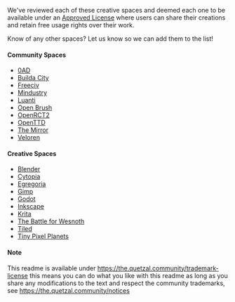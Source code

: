 We've reviewed each of these creative spaces and deemed each one to be available 
under an [Approved License](https://the.quetzal.community/approved-licenses) 
where users can share their creations and retain free usage rights over their work.

Know of any other spaces? Let us know so we can add them to the list!

#### Community Spaces

* [0AD](https://play0ad.com/)
* [Builda City](https://builda.city)
* [Freeciv](https://www.freeciv.org/)
* [Mindustry](https://mindustrygame.github.io/)
* [Luanti](https://www.luanti.org/)
* [Open Brush](https://openbrush.app/)
* [OpenRCT2](https://openrct2.org/)
* [OpenTTD](https://www.openttd.org/)
* [The Mirror](https://www.themirror.space/) 
* [Veloren](https://veloren.net/)

#### Creative Spaces

* [Blender](https://blender.org)
* [Cytopia](https://github.com/CytopiaTeam/Cytopia)
* [Egregoria](https://github.com/Uriopass/Egregoria)
* [Gimp](https://www.gimp.org/)
* [Godot](https://godotengine.org/)
* [Inkscape](https://inkscape.org/)
* [Krita](https://krita.org)
* [The Battle for Wesnoth](https://www.wesnoth.org/)
* [Tiled](https://www.mapeditor.org/)
* [Tiny Pixel Planets](https://sp-possibilities.itch.io/tiny-pixel-planets)

#### Note

This readme is available under https://the.quetzal.community/trademark-license
this means you can do what you like with this readme as long as you share any
modifications to the text and respect the community trademarks, 
see https://the.quetzal.community/notices
